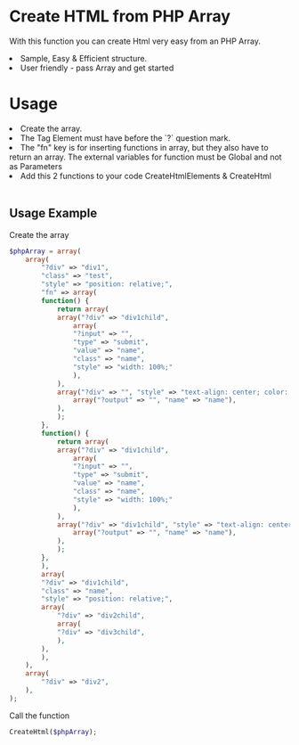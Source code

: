 # Create HTML from PHP Array
With this function you can create Html very easy from an PHP Array.<br/>
<li>Sample, Easy & Efficient structure.</li>
<li>User friendly - pass Array and get started</li>

# Usage

<li>Create the array.</li>
<li>The Tag Element must have before the `?` question mark.</li>
<li>The "fn" key is for inserting functions in array, but they also have to return an array. The external variables for function must be Global and not as Parameters</li>
<li>Add this 2 functions to your code CreateHtmlElements & CreateHtml</li>
<br>

## Usage Example
Create the array

```php
$phpArray = array(
	array(
	    "?div" => "div1",
	    "class" => "test",
	    "style" => "position: relative;",
	    "fn" => array(
		function() {
		    return array(
			array("?div" => "div1child",
			    array(
				"?input" => "",
				"type" => "submit",
				"value" => "name",
				"class" => "name",
				"style" => "width: 100%;"
			    ),
			),
			array("?div" => "", "style" => "text-align: center; color: #494948; padding: 5px;",
			    array("?output" => "", "name" => "name"),
			),            
		    );
		},
		function() {
		    return array(
			array("?div" => "div1child",
			    array(
				"?input" => "",
				"type" => "submit",
				"value" => "name",
				"class" => "name",
				"style" => "width: 100%;"
			    ),
			),
			array("?div" => "div1child", "style" => "text-align: center; color: #494948; padding: 5px;",
			    array("?output" => "", "name" => "name"),
			),            
		    );
		},                
	    ),
	    array(
		"?div" => "div1child",
		"class" => "name",
		"style" => "position: relative;",                    
		array(
		    "?div" => "div2child",
		    array(
			"?div" => "div3child",
		    ),
		),
	    ),
	),
	array(
	    "?div" => "div2",
	),
);
```

Call the function

```php
CreateHtml($phpArray);


